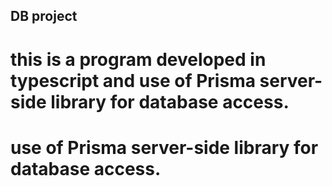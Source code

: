 ## DB project

# this is a program developed in typescript and use of Prisma server-side library for database access.

# use of Prisma server-side library for database access.